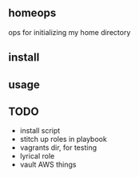 ## homeops

ops for initializing my home directory

## install

## usage

## TODO

- install script
- stitch up roles in playbook
- vagrants dir, for testing
- lyrical role 
- vault AWS things
